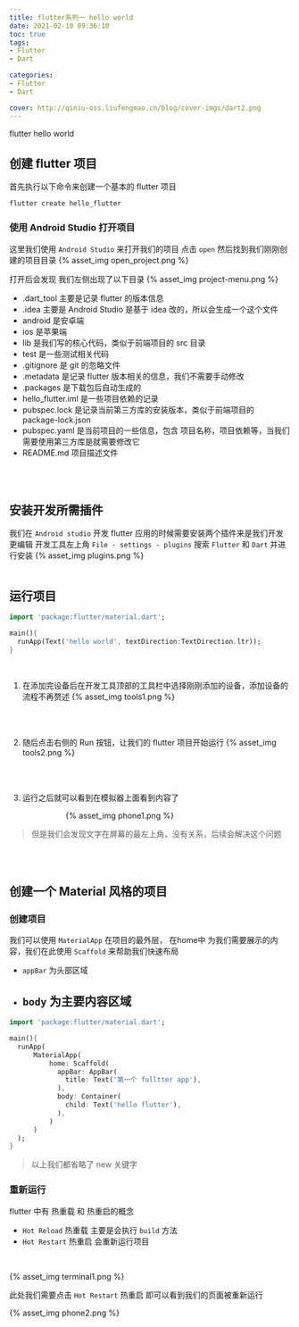 ```yaml
---
title: flutter系列一 hello world
date: 2021-02-10 09:36:10
toc: true
tags:
- Flutter
- Dart

categories:
- Flutter
- Dart

cover: http://qiniu-oss.liufengmao.cn/blog/cover-imgs/dart2.png
---
```

flutter hello world
<!-- more -->

## 创建 flutter 项目
首先执行以下命令来创建一个基本的 flutter 项目
``` shell shell
flutter create hello_flutter
```
### 使用 Android Studio 打开项目
这里我们使用 `Android Studio` 来打开我们的项目
点击 `open` 然后找到我们刚刚创建的项目目录
{% asset_img open_project.png %}

打开后会发现 我们左侧出现了以下目录
{% asset_img project-menu.png %}

+ .dart_tool 主要是记录 flutter 的版本信息
+ .idea 主要是 Android Studio 是基于 idea 改的，所以会生成一个这个文件
+ android 是安卓端
+ ios 是苹果端
+ lib 是我们写的核心代码，类似于前端项目的 src 目录
+ test 是一些测试相关代码
+ .gitignore 是 git 的忽略文件
+ .metadata 是记录 flutter 版本相关的信息，我们不需要手动修改
+ .packages 是下载包后自动生成的
+ hello_flutter.iml 是一些项目依赖的记录
+ pubspec.lock 是记录当前第三方库的安装版本，类似于前端项目的 package-lock.json
+ pubspec.yaml 是当前项目的一些信息，包含 项目名称，项目依赖等，当我们需要使用第三方库是就需要修改它
+ README.md 项目描述文件
<br/>
<br/>


## 安装开发所需插件
我们在 `Android studio` 开发 flutter 应用的时候需要安装两个插件来是我们开发更编辑
开发工具左上角 `File - settings - plugins` 搜索 `Flutter` 和 `Dart` 并进行安装 
{% asset_img plugins.png %}
<br/>
<br/>


## 运行项目
``` dart
import 'package:flutter/material.dart';

main(){
  runApp(Text('hello world', textDirection:TextDirection.ltr));
}
```
<br/>

1. 在添加完设备后在开发工具顶部的工具栏中选择刚刚添加的设备，添加设备的流程不再赘述
{% asset_img tools1.png %}
<br/>
<br/>

2. 随后点击右侧的 Run 按钮，让我们的 flutter 项目开始运行
{% asset_img tools2.png %}
<br/>
<br/>

3. 运行之后就可以看到在模拟器上面看到内容了
<div style="width:60%;margin:auto">{% asset_img phone1.png %}</div>

> 但是我们会发现文字在屏幕的最左上角，没有关系，后续会解决这个问题

<br/>
<br/>

## 创建一个 Material 风格的项目

### 创建项目
我们可以使用 `MaterialApp` 在项目的最外层，
在home中 为我们需要展示的内容，我们在此使用 `Scaffold` 来帮助我们快速布局
+ `appBar` 为头部区域
+ `body` 为主要内容区域
  - 

``` dart lib/main.dart
import 'package:flutter/material.dart';

main(){
  runApp(
      MaterialApp(
          home: Scaffold(
            appBar: AppBar(
              title: Text('第一个 fulltter app'),
            ),
            body: Container(
              child: Text('hello flutter'),
            ),
          )
      )
  );
}
```

> 以上我们都省略了 new 关键字

### 重新运行
flutter 中有 热重载 和 热重启的概念
+ `Hot Reload` 热重载 主要是会执行 `build` 方法
+ `Hot Restart` 热重启 会重新运行项目
<br/>

{% asset_img terminal1.png %}
<br/>

此处我们需要点击 `Hot Restart` 热重启 即可以看到我们的页面被重新运行
<br/>

{% asset_img phone2.png %}

